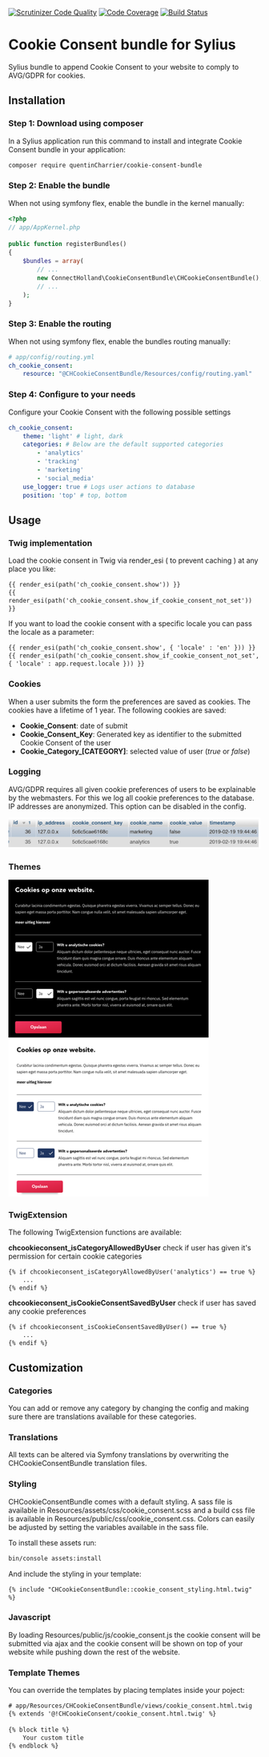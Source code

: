 [![Scrutinizer Code Quality](https://scrutinizer-ci.com/g/ConnectHolland/cookie-consent-bundle/badges/quality-score.png?b=master&s=15b793ae2474fa313d343c43f30ce4f9aa594f00)](https://scrutinizer-ci.com/g/ConnectHolland/cookie-consent-bundle/?branch=master)
[![Code Coverage](https://scrutinizer-ci.com/g/ConnectHolland/cookie-consent-bundle/badges/coverage.png?b=master&s=d8e84bcf2e3e5bed47d4c6aa4702f246de74dbdf)](https://scrutinizer-ci.com/g/ConnectHolland/cookie-consent-bundle/?branch=master)
[![Build Status](https://scrutinizer-ci.com/g/ConnectHolland/cookie-consent-bundle/badges/build.png?b=master&s=bcccde957df75df8622fa346ba348dee002efebb)](https://scrutinizer-ci.com/g/ConnectHolland/cookie-consent-bundle/build-status/master)


# Cookie Consent bundle for Sylius
Sylius bundle to append Cookie Consent to your website to comply to AVG/GDPR for cookies.

## Installation

### Step 1: Download using composer
In a Sylius application run this command to install and integrate Cookie Consent bundle in your application:
```bash
composer require quentinCharrier/cookie-consent-bundle
```

### Step 2: Enable the bundle
When not using symfony flex, enable the bundle in the kernel manually:
```php
<?php
// app/AppKernel.php

public function registerBundles()
{
    $bundles = array(
        // ...
        new ConnectHolland\CookieConsentBundle\CHCookieConsentBundle(),
        // ...
    );
}
```

### Step 3: Enable the routing
When not using symfony flex, enable the bundles routing manually:
```yaml
# app/config/routing.yml
ch_cookie_consent:
    resource: "@CHCookieConsentBundle/Resources/config/routing.yaml"
```

### Step 4: Configure to your needs
Configure your Cookie Consent with the following possible settings
```yaml
ch_cookie_consent:
    theme: 'light' # light, dark
    categories: # Below are the default supported categories
        - 'analytics'
        - 'tracking'
        - 'marketing'
        - 'social_media'
    use_logger: true # Logs user actions to database
    position: 'top' # top, bottom
```

## Usage
### Twig implementation
Load the cookie consent in Twig via render_esi ( to prevent caching ) at any place you like:
```twig
{{ render_esi(path('ch_cookie_consent.show')) }}
{{ render_esi(path('ch_cookie_consent.show_if_cookie_consent_not_set')) }}
```

If you want to load the cookie consent with a specific locale you can pass the locale as a parameter:
```twig
{{ render_esi(path('ch_cookie_consent.show', { 'locale' : 'en' })) }}
{{ render_esi(path('ch_cookie_consent.show_if_cookie_consent_not_set', { 'locale' : app.request.locale })) }}
```

### Cookies
When a user submits the form the preferences are saved as cookies. The cookies have a lifetime of 1 year. The following cookies are saved:
- **Cookie_Consent**: date of submit
- **Cookie_Consent_Key**: Generated key as identifier to the submitted Cookie Consent of the user
- **Cookie_Category_[CATEGORY]**: selected value of user (*true* or *false*)

### Logging
AVG/GDPR requires all given cookie preferences of users to be explainable by the webmasters. For this we log all cookie preferences to the database. IP addresses are anonymized. This option can be disabled in the config.

![Database logging](https://raw.githubusercontent.com/ConnectHolland/cookie-consent-bundle/master/Resources/doc/log.png)

### Themes
![Dark Theme](https://raw.githubusercontent.com/ConnectHolland/cookie-consent-bundle/master/Resources/doc/dark_theme.png)
![Light Theme](https://raw.githubusercontent.com/ConnectHolland/cookie-consent-bundle/master/Resources/doc/light_theme.png)

### TwigExtension
The following TwigExtension functions are available:

**chcookieconsent_isCategoryAllowedByUser**
check if user has given it's permission for certain cookie categories
```twig
{% if chcookieconsent_isCategoryAllowedByUser('analytics') == true %}
    ...
{% endif %}
```

**chcookieconsent_isCookieConsentSavedByUser**
check if user has saved any cookie preferences
```twig
{% if chcookieconsent_isCookieConsentSavedByUser() == true %}
    ...
{% endif %}
```


## Customization
### Categories
You can add or remove any category by changing the config and making sure there are translations available for these categories.

### Translations
All texts can be altered via Symfony translations by overwriting the CHCookieConsentBundle translation files.

### Styling
CHCookieConsentBundle comes with a default styling. A sass file is available in Resources/assets/css/cookie_consent.scss and a build css file is available in Resources/public/css/cookie_consent.css. Colors can easily be adjusted by setting the variables available in the sass file.

To install these assets run:
```bash
bin/console assets:install
```

And include the styling in your template:
```twig
{% include "CHCookieConsentBundle::cookie_consent_styling.html.twig" %}
```

### Javascript
By loading Resources/public/js/cookie_consent.js the cookie consent will be submitted via ajax and the cookie consent will be shown on top of your website while pushing down the rest of the website.

### Template Themes
You can override the templates by placing templates inside your poject:

```twig
# app/Resources/CHCookieConsentBundle/views/cookie_consent.html.twig
{% extends '@!CHCookieConsent/cookie_consent.html.twig' %}

{% block title %}
    Your custom title
{% endblock %}
```
